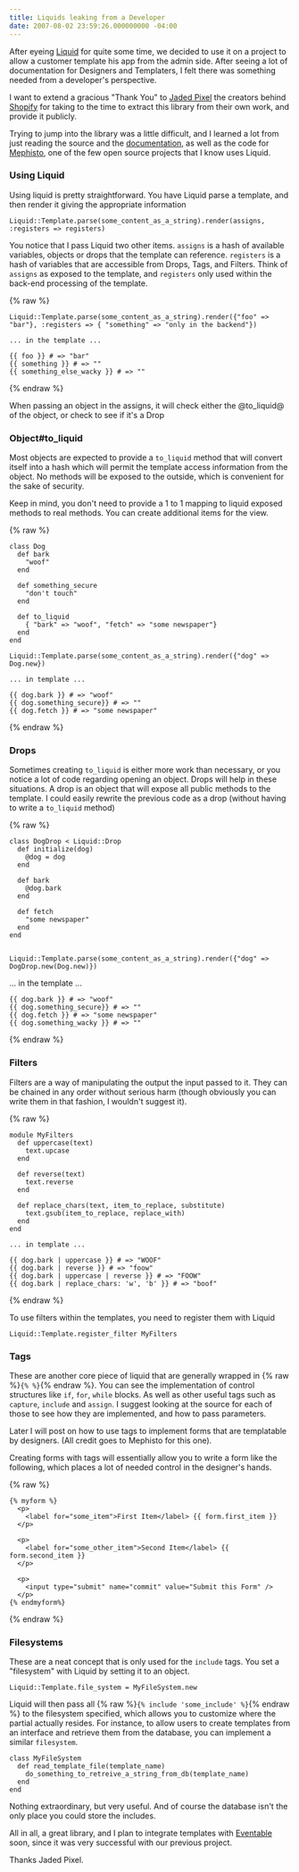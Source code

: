 ```yaml
---
title: Liquids leaking from a Developer
date: 2007-08-02 23:59:26.000000000 -04:00
---
```

After eyeing [Liquid](http://www.liquidmarkup.org/) for quite some time, we decided to use it on a project to allow a customer template his app from the admin side. After seeing a lot of documentation for Designers and Templaters, I felt there was something needed from a developer's perspective.

I want to extend a gracious "Thank You" to [Jaded Pixel](http://jadedpixel.com/) the creators behind [Shopify](http://shopify.com/) for taking to the time to extract this library from their own work, and provide it publicly.

Trying to jump into the library was a little difficult, and I learned a lot from just reading the source and the [documentation](http://liquid.rubyforge.org/), as well as the code for [Mephisto](http://mephistoblog.com/), one of the few open source projects that I know uses Liquid.

### Using Liquid

Using liquid is pretty straightforward. You have Liquid parse a template, and then render it giving the appropriate information


    Liquid::Template.parse(some_content_as_a_string).render(assigns, :registers => registers)


You notice that I pass Liquid two other items. `assigns` is a hash of available variables, objects or drops that the template can reference. `registers` is a hash of variables that are accessible from Drops, Tags, and Filters. Think of `assigns` as exposed to the template, and `registers` only used within the back-end processing of the template.

{% raw %}

    Liquid::Template.parse(some_content_as_a_string).render({"foo" => "bar"}, :registers => { "something" => "only in the backend"})

    ... in the template ...

    {{ foo }} # => "bar"
    {{ something }} # => ""
    {{ something_else_wacky }} # => ""

{% endraw %}


When passing an object in the assigns, it will check either the @to_liquid@ of the object, or check to see if it's a Drop

### Object#to_liquid

Most objects are expected to provide a `to_liquid` method that will convert itself into a hash which will permit the template access information from the object. No methods will be exposed to the outside, which is convenient for the sake of security.

Keep in mind, you don't need to provide a 1 to 1 mapping to liquid exposed methods to real methods. You can create additional items for the view.

{% raw %}

    class Dog
      def bark
        "woof"
      end

      def something_secure
        "don't touch"
      end

      def to_liquid
        { "bark" => "woof", "fetch" => "some newspaper"}
      end
    end

    Liquid::Template.parse(some_content_as_a_string).render({"dog" => Dog.new})

    ... in template ...

    {{ dog.bark }} # => "woof"
    {{ dog.something_secure}} # => ""
    {{ dog.fetch }} # => "some newspaper"

{% endraw %}


### Drops

Sometimes creating `to_liquid` is either more work than necessary, or you notice a lot of code regarding opening an object. Drops will help in these situations. A drop is an object that will expose all public methods to the template. I could easily rewrite the previous code as a drop (without having to write a `to_liquid` method)


{% raw %}

    class DogDrop < Liquid::Drop
      def initialize(dog)
        @dog = dog
      end

      def bark
        @dog.bark
      end

      def fetch
        "some newspaper"
      end
    end


    Liquid::Template.parse(some_content_as_a_string).render({"dog" => DogDrop.new(Dog.new)})

   ... in the template ...

    {{ dog.bark }} # => "woof"
    {{ dog.something_secure}} # => ""
    {{ dog.fetch }} # => "some newspaper"
    {{ dog.something_wacky }} # => ""

{% endraw %}


### Filters

Filters are a way of manipulating the output the input passed to it. They can be chained in any order without serious harm (though obviously you can write them in that fashion, I wouldn't suggest it).


{% raw %}

    module MyFilters
      def uppercase(text)
        text.upcase
      end

      def reverse(text)
        text.reverse
      end

      def replace_chars(text, item_to_replace, substitute)
        text.gsub(item_to_replace, replace_with)
      end
    end

    ... in template ...

    {{ dog.bark | uppercase }} # => "WOOF"
    {{ dog.bark | reverse }} # => "foow"
    {{ dog.bark | uppercase | reverse }} # => "FOOW"
    {{ dog.bark | replace_chars: 'w', 'b' }} # => "boof"

{% endraw %}

To use filters within the templates, you need to register them with Liquid


    Liquid::Template.register_filter MyFilters


### Tags

These are another core piece of liquid that are generally wrapped in {% raw %}`{% %}`{% endraw %}. You can see the implementation of control structures like `if`, `for`, `while` blocks. As well as other useful tags such as `capture`, `include` and `assign`. I suggest looking at the source for each of those to see how they are implemented, and how to pass parameters.

Later I will post on how to use tags to implement forms that are templatable by designers. (All credit goes to Mephisto for this one).

Creating forms with tags will essentially allow you to write a form like the following, which places a lot of needed control in the designer's hands.

{% raw %}

    {% myform %}
      <p>
        <label for="some_item">First Item</label> {{ form.first_item }}
      </p>

      <p>
        <label for="some_other_item">Second Item</label> {{ form.second_item }}
      </p>

      <p>
        <input type="submit" name="commit" value="Submit this Form" />
      </p>
    {% endmyform%}

{% endraw %}


### Filesystems

These are a neat concept that is only used for the `include` tags. You set a "filesystem" with Liquid by setting it to an object.


    Liquid::Template.file_system = MyFileSystem.new


Liquid will then pass all {% raw %}`{% include 'some_include' %}`{% endraw %} to the filesystem specified, which allows you to customize where the partial actually resides. For instance, to allow users to create templates from an interface and retrieve them from the database, you can implement a similar `filesystem`.

    class MyFileSystem
      def read_template_file(template_name)
        do_something_to_retreive_a_string_from_db(template_name)
      end
    end


Nothing extraordinary, but very useful. And of course the database isn't the only place you could store the includes.

All in all, a great library, and I plan to integrate templates with [Eventable](http://www.eventable.com) soon, since it was very successful with our previous project.

Thanks Jaded Pixel.
